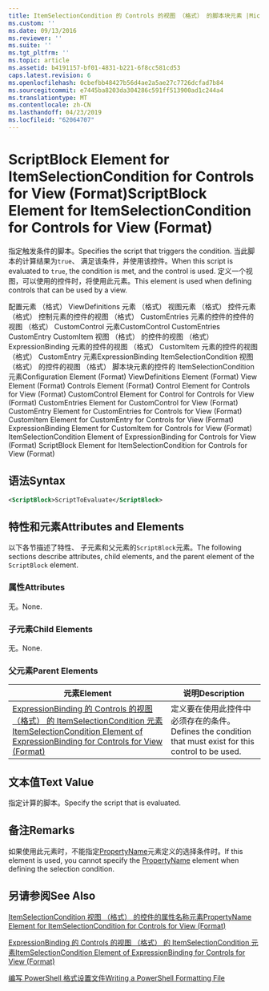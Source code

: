 ```yaml
---
title: ItemSelectionCondition 的 Controls 的视图 （格式） 的脚本块元素 |Microsoft Docs
ms.custom: ''
ms.date: 09/13/2016
ms.reviewer: ''
ms.suite: ''
ms.tgt_pltfrm: ''
ms.topic: article
ms.assetid: b4191157-bf01-4831-b221-6f8cc581cd53
caps.latest.revision: 6
ms.openlocfilehash: 0cbefbb48427b56d4ae2a5ae27c7726dcfad7b84
ms.sourcegitcommit: e7445ba8203da304286c591ff513900ad1c244a4
ms.translationtype: MT
ms.contentlocale: zh-CN
ms.lasthandoff: 04/23/2019
ms.locfileid: "62064707"
---
```

# <a name="scriptblock-element-for-itemselectioncondition-for-controls-for-view-format"></a><span data-ttu-id="0cb43-102">ScriptBlock Element for ItemSelectionCondition for Controls for View (Format)</span><span class="sxs-lookup"><span data-stu-id="0cb43-102">ScriptBlock Element for ItemSelectionCondition for Controls for View (Format)</span></span>

<span data-ttu-id="0cb43-103">指定触发条件的脚本。</span><span class="sxs-lookup"><span data-stu-id="0cb43-103">Specifies the script that triggers the condition.</span></span> <span data-ttu-id="0cb43-104">当此脚本的计算结果为`true`、 满足该条件，并使用该控件。</span><span class="sxs-lookup"><span data-stu-id="0cb43-104">When this script is evaluated to `true`, the condition is met, and the control is used.</span></span> <span data-ttu-id="0cb43-105">定义一个视图，可以使用的控件时，将使用此元素。</span><span class="sxs-lookup"><span data-stu-id="0cb43-105">This element is used when defining controls that can be used by a view.</span></span>

<span data-ttu-id="0cb43-106">配置元素 （格式） ViewDefinitions 元素 （格式） 视图元素 （格式） 控件元素 （格式） 控制元素的控件的视图 （格式） CustomEntries 元素的控件的控件的视图 （格式） CustomControl 元素CustomControl CustomEntries CustomEntry CustomItem 视图 （格式） 的控件的视图 （格式） ExpressionBinding 元素的控件的视图 （格式） CustomItem 元素的控件的视图 （格式） CustomEntry 元素ExpressionBinding ItemSelectionCondition 视图 （格式） 的控件的视图 （格式） 脚本块元素的控件的 ItemSelectionCondition 元素</span><span class="sxs-lookup"><span data-stu-id="0cb43-106">Configuration Element (Format) ViewDefinitions Element (Format) View Element (Format) Controls Element (Format) Control Element for Controls for View (Format) CustomControl Element for Control for Controls for View (Format) CustomEntries Element for CustomControl for View (Format) CustomEntry Element for CustomEntries for Controls for View (Format) CustomItem Element for CustomEntry for Controls for View (Format) ExpressionBinding Element for CustomItem for Controls for View (Format) ItemSelectionCondition Element of ExpressionBinding for Controls for View (Format) ScriptBlock Element for ItemSelectionCondition for Controls for View (Format)</span></span>

## <a name="syntax"></a><span data-ttu-id="0cb43-107">语法</span><span class="sxs-lookup"><span data-stu-id="0cb43-107">Syntax</span></span>

```xml
<ScriptBlock>ScriptToEvaluate</ScriptBlock>
```

## <a name="attributes-and-elements"></a><span data-ttu-id="0cb43-108">特性和元素</span><span class="sxs-lookup"><span data-stu-id="0cb43-108">Attributes and Elements</span></span>

<span data-ttu-id="0cb43-109">以下各节描述了特性、 子元素和父元素的`ScriptBlock`元素。</span><span class="sxs-lookup"><span data-stu-id="0cb43-109">The following sections describe attributes, child elements, and the parent element of the `ScriptBlock` element.</span></span>

### <a name="attributes"></a><span data-ttu-id="0cb43-110">属性</span><span class="sxs-lookup"><span data-stu-id="0cb43-110">Attributes</span></span>

<span data-ttu-id="0cb43-111">无。</span><span class="sxs-lookup"><span data-stu-id="0cb43-111">None.</span></span>

### <a name="child-elements"></a><span data-ttu-id="0cb43-112">子元素</span><span class="sxs-lookup"><span data-stu-id="0cb43-112">Child Elements</span></span>

<span data-ttu-id="0cb43-113">无。</span><span class="sxs-lookup"><span data-stu-id="0cb43-113">None.</span></span>

### <a name="parent-elements"></a><span data-ttu-id="0cb43-114">父元素</span><span class="sxs-lookup"><span data-stu-id="0cb43-114">Parent Elements</span></span>

|<span data-ttu-id="0cb43-115">元素</span><span class="sxs-lookup"><span data-stu-id="0cb43-115">Element</span></span>|<span data-ttu-id="0cb43-116">说明</span><span class="sxs-lookup"><span data-stu-id="0cb43-116">Description</span></span>|
|-------------|-----------------|
|[<span data-ttu-id="0cb43-117">ExpressionBinding 的 Controls 的视图 （格式） 的 ItemSelectionCondition 元素</span><span class="sxs-lookup"><span data-stu-id="0cb43-117">ItemSelectionCondition Element of ExpressionBinding for Controls for View (Format)</span></span>](./itemselectioncondition-element-for-expressionbinding-for-controls-for-view-format.md)|<span data-ttu-id="0cb43-118">定义要在使用此控件中必须存在的条件。</span><span class="sxs-lookup"><span data-stu-id="0cb43-118">Defines the condition that must exist for this control to be used.</span></span>|

## <a name="text-value"></a><span data-ttu-id="0cb43-119">文本值</span><span class="sxs-lookup"><span data-stu-id="0cb43-119">Text Value</span></span>

<span data-ttu-id="0cb43-120">指定计算的脚本。</span><span class="sxs-lookup"><span data-stu-id="0cb43-120">Specify the script that is evaluated.</span></span>

## <a name="remarks"></a><span data-ttu-id="0cb43-121">备注</span><span class="sxs-lookup"><span data-stu-id="0cb43-121">Remarks</span></span>

<span data-ttu-id="0cb43-122">如果使用此元素时，不能指定[PropertyName](./propertyname-element-for-itemselectioncondition-for-controls-for-view-format.md)元素定义的选择条件时。</span><span class="sxs-lookup"><span data-stu-id="0cb43-122">If this element is used, you cannot specify the [PropertyName](./propertyname-element-for-itemselectioncondition-for-controls-for-view-format.md) element when defining the selection condition.</span></span>

## <a name="see-also"></a><span data-ttu-id="0cb43-123">另请参阅</span><span class="sxs-lookup"><span data-stu-id="0cb43-123">See Also</span></span>

[<span data-ttu-id="0cb43-124">ItemSelectionCondition 视图 （格式） 的控件的属性名称元素</span><span class="sxs-lookup"><span data-stu-id="0cb43-124">PropertyName Element for ItemSelectionCondition for Controls for View (Format)</span></span>](./propertyname-element-for-itemselectioncondition-for-controls-for-view-format.md)

[<span data-ttu-id="0cb43-125">ExpressionBinding 的 Controls 的视图 （格式） 的 ItemSelectionCondition 元素</span><span class="sxs-lookup"><span data-stu-id="0cb43-125">ItemSelectionCondition Element of ExpressionBinding for Controls for View (Format)</span></span>](./itemselectioncondition-element-for-expressionbinding-for-controls-for-view-format.md)

[<span data-ttu-id="0cb43-126">编写 PowerShell 格式设置文件</span><span class="sxs-lookup"><span data-stu-id="0cb43-126">Writing a PowerShell Formatting File</span></span>](./writing-a-powershell-formatting-file.md)

